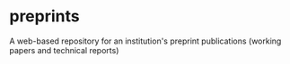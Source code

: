 # preprints
A web-based repository for an institution's preprint publications (working papers and technical reports)
